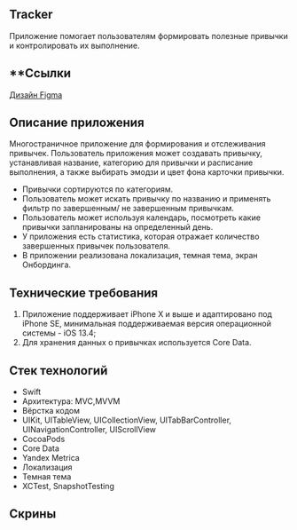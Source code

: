 ## **Tracker**
Приложение помогает пользователям формировать полезные привычки и контролировать их выполнение.
## **Ссылки
[Дизайн Figma](https://www.figma.com/file/owAO4CAPTJdpM1BZU5JHv7/Tracker-(YP)?t=SZDLmkWeOPX4y6mp-0)

## **Описание приложения**

Многостраничное приложение для формирования и отслеживания привычек. Пользователь приложения может создавать привычку, устанавливая название, категорию для привычки и расписание выполнения, а также выбирать эмодзи и цвет фона карточки привычки.
- Привычки сортируются по категориям.
- Пользователь может искать привычку по названию и применять фильтр по завершенным/ не завершенным привычкам.
- Пользователь может используя календарь, посмотреть какие привычки запланированы на определенный день.
- У приложения есть статистика, которая отражает количество завершенных привычек пользователя.
- В приложении реализована локализация, темная тема, экран Онбординга.

## **Технические требования**

1. Приложение поддерживает iPhone X и выше и адаптировано под iPhone SE, минимальная поддерживаемая версия операционной системы - iOS 13.4;
2. Для хранения данных о привычках используется Core Data.

## **Стек технологий**

- Swift
- Архитектура: MVC,MVVM
- Вёрстка кодом
- UIKit, UITableView, UICollectionView, UITabBarController, UINavigationController, UIScrollView
- CocoaPods
- Core Data
- Yandex Metrica
- Локализация
- Темная тема
- XCTest, SnapshotTesting

## **Скрины**
